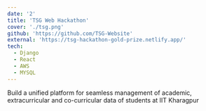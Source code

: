 ```yaml
---
date: '2'
title: 'TSG Web Hackathon'
cover: './tsg.png'
github: 'https://github.com/TSG-Website'
external: 'https://tsg-hackathon-gold-prize.netlify.app/'
tech:
  - Django
  - React
  - AWS
  - MYSQL
---
```


Build a unified platform for seamless management of academic, extracurricular and co-curricular data of students at IIT Kharagpur
